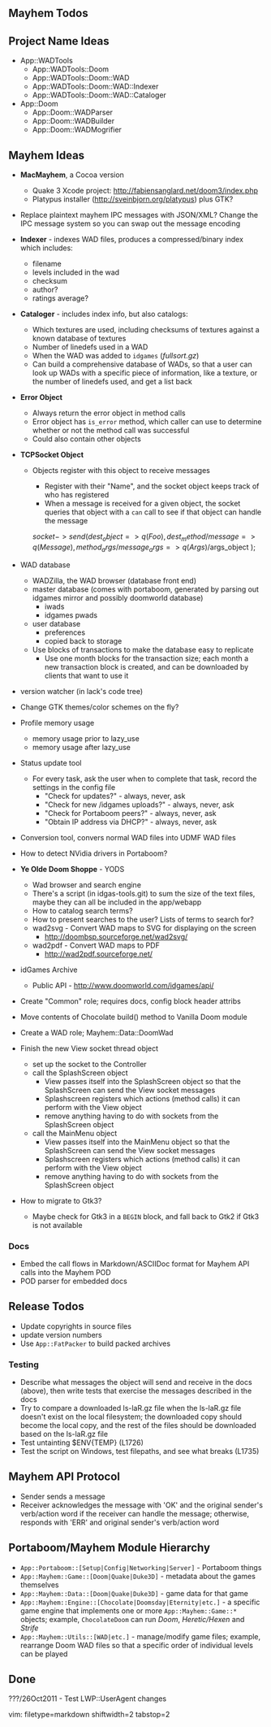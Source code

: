 ## Mayhem Todos ##

## Project Name Ideas ##
- App::WADTools
  - App::WADTools::Doom
  - App::WADTools::Doom::WAD
  - App::WADTools::Doom::WAD::Indexer
  - App::WADTools::Doom::WAD::Cataloger
- App::Doom
  - App::Doom::WADParser
  - App::Doom::WADBuilder
  - App::Doom::WADMogrifier

## Mayhem Ideas ##
- **MacMayhem**, a Cocoa version
  - Quake 3 Xcode project: http://fabiensanglard.net/doom3/index.php
  - Platypus installer (http://sveinbjorn.org/platypus) plus GTK?
- Replace plaintext mayhem IPC messages with JSON/XML?  Change the IPC message
  system so you can swap out the message encoding
- **Indexer** - indexes WAD files, produces a compressed/binary index which
  includes:
  - filename
  - levels included in the wad
  - checksum
  - author?
  - ratings average?
- **Cataloger** - includes index info, but also catalogs:
  - Which textures are used, including checksums of textures against a known
    database of textures
  - Number of linedefs used in a WAD
  - When the WAD was added to `idgames` (_fullsort.gz_)
  - Can build a comprehensive database of WADs, so that a user can look up
    WADs with a specific piece of information, like a texture, or the number
    of linedefs used, and get a list back
- **Error Object**
  - Always return the error object in method calls
  - Error object has `is_error` method, which caller can use to determine
    whether or not the method call was successful
  - Could also contain other objects
- **TCPSocket Object**
  - Objects register with this object to receive messages
    - Register with their "Name", and the socket object keeps track of who has
      registered
    - When a message is received for a given object, the socket queries that
      object with a `can` call to see if that object can handle the message


    $socket->send(
      dest_object => q(Foo),
      dest_method/message => q(Message),
      method_args/message_args => q(Args)/$args_object
    ); 

- WAD database
  - WADZilla, the WAD browser (database front end)
  - master database (comes with portaboom, generated by parsing out idgames
    mirror and possibly doomworld database)
    - iwads
    - idgames pwads
  - user database
    - preferences
    - copied back to storage
  - Use blocks of transactions to make the database easy to replicate
    - Use one month blocks for the transaction size; each month a new
      transaction block is created, and can be downloaded by clients that want
      to use it
- version watcher (in lack's code tree)
- Change GTK themes/color schemes on the fly?
- Profile memory usage
  - memory usage prior to lazy_use
  - memory usage after lazy_use
- Status update tool
  - For every task, ask the user when to complete that task, record the
    settings in the config file
    - "Check for updates?" - always, never, ask
    - "Check for new /idgames uploads?" - always, never, ask
    - "Check for Portaboom peers?" - always, never, ask
    - "Obtain IP address via DHCP?" - always, never, ask
- Conversion tool, convers normal WAD files into UDMF WAD files
- How to detect NVidia drivers in Portaboom?
- **Ye Olde Doom Shoppe** - YODS
  - Wad browser and search engine
  - There's a script (in idgas-tools.git) to sum the size of the text files,
    maybe they can all be included in the app/webapp
  - How to catalog search terms?
  - How to present searches to the user?  Lists of terms to search for?
  - wad2svg - Convert WAD maps to SVG for displaying on the screen
    - http://doombsp.sourceforge.net/wad2svg/
  - wad2pdf - Convert WAD maps to PDF
    - http://wad2pdf.sourceforge.net/
- idGames Archive
  - Public API - http://www.doomworld.com/idgames/api/
- Create "Common" role; requires docs, config block header attribs
- Move contents of Chocolate build() method to Vanilla Doom module
- Create a WAD role; Mayhem::Data::DoomWad
- Finish the new View socket thread object 
  - set up the socket to the Controller
  - call the SplashScreen object
    - View passes itself into the SplashScreen object so that the SplashScreen
      can send the View socket messages
    - Splashscreen registers which actions (method calls) it can perform with
      the View object
    - remove anything having to do with sockets from the SplashScreen object
  - call the MainMenu object
    - View passes itself into the MainMenu object so that the SplashScreen can
      send the View socket messages
    - Splashscreen registers which actions (method calls) it can perform with
      the View object
    - remove anything having to do with sockets from the SplashScreen object
- How to migrate to Gtk3?
  - Maybe check for Gtk3 in a `BEGIN` block, and fall back to Gtk2 if Gtk3 is
    not available

### Docs ###
- Embed the call flows in Markdown/ASCIIDoc format for Mayhem API calls into
  the Mayhem POD
- POD parser for embedded docs

## Release Todos ##
- Update copyrights in source files
- update version numbers
- Use `App::FatPacker` to build packed archives

### Testing ###
- Describe what messages the object will send and receive in the docs (above),
  then write tests that exercise the messages described in the docs
- Try to compare a downloaded ls-laR.gz file when the ls-laR.gz file doesn't
  exist on the local filesystem; the downloaded copy should become the local
  copy, and the rest of the files should be downloaded based on the ls-laR.gz
  file
- Test untainting $ENV{TEMP} (L1726)
- Test the script on Windows, test filepaths, and see what breaks (L1735)

## Mayhem API Protocol ##
- Sender sends a message
- Receiver acknowledges the message with 'OK' and the original sender's
  verb/action word if the receiver can handle the message; otherwise, responds
  with 'ERR' and original sender's verb/action word

## Portaboom/Mayhem Module Hierarchy ##
- `App::Portaboom::[Setup|Config|Networking|Server]` - Portaboom things
- `App::Mayhem::Game::[Doom|Quake|Duke3D]` - metadata about the games
  themselves
- `App::Mayhem::Data::[Doom|Quake|Duke3D]` - game data for that game
- `App::Mayhem::Engine::[Chocolate|Doomsday|Eternity|etc.]` - a specific game
  engine that implements one or more `App::Mayhem::Game::*` objects; example,
  `ChocolateDoom` can run _Doom_, _Heretic/Hexen_ and _Strife_
- `App::Mayhem::Utils::[WAD|etc.]` - manage/modify game files; example,
  rearrange Doom WAD files so that a specific order of individual levels can
  be played

## Done ##
???/26Oct2011 - Test LWP::UserAgent changes

vim: filetype=markdown shiftwidth=2 tabstop=2
